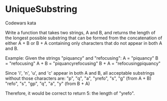 # UniqueSubstring
Codewars kata

Write a function that takes two strings, A and B, and returns the length of the longest possible substring that can be formed from the concatenation of either A + B or B + A containing only characters that do not appear in both A and B.

Example:
Given the strings "piquancy" and "refocusing":
A = "piquancy"
B = "refocusing"
A + B = "piquancyrefocusing"
B + A = "refocusingpiquancy"

Since 'i', 'n', 'u', and 'c' appear in both A and B, all acceptable substrings without those characters are:
"p", "q", "a", "yrefo", "s", "g" (from A + B)
"refo", "s", "gp", "q", "a", "y" (from B + A)

Therefore, it would be correct to return 5: the length of "yrefo".
